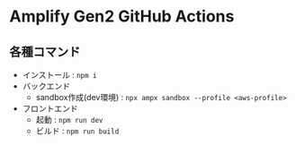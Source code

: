 # Amplify Gen2 GitHub Actions

## 各種コマンド

- インストール : `npm i`
- バックエンド
  - sandbox作成(dev環境) : `npx ampx sandbox --profile <aws-profile>`
- フロントエンド
  - 起動 : `npm run dev`
  - ビルド : `npm run build`
